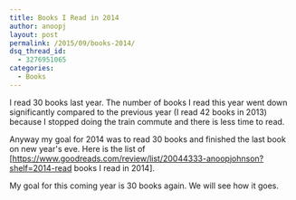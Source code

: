 ```yaml
---
title: Books I Read in 2014
author: anoopj
layout: post
permalink: /2015/09/books-2014/
dsq_thread_id:
  - 3276951065
categories:
  - Books
---
```


I read 30 books last year. The number of books I read this year went down
significantly compared to the previous year (I read 42 books in 2013)
because I stopped doing the train commute and there is less time to read.

Anyway my goal for 2014 was to read 30 books and finished the last book on
new year's eve. Here is the list of
[https://www.goodreads.com/review/list/20044333-anoopjohnson?shelf=2014-read books I read in 2014].

My goal for this coming year is 30 books again. We will see how it goes.
